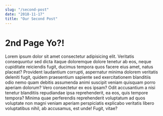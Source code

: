 ```yaml
---
slug: "/second-post"
date: "2018-11-17"
title: "Our Second Post"
---
```


# 2nd Page Yo?!

 Lorem ipsum dolor sit amet consectetur adipisicing elit. Veritatis consequuntur sed dicta itaque doloremque dolore tenetur ab eos, neque cupiditate reiciendis fugit, ducimus tempora quos facere eius amet, natus placeat? Provident laudantium corrupti, aspernatur minima dolorem veritatis deleniti fugit, quidem praesentium sapiente sed exercitationem blanditiis odio nemo quam debitis assumenda animi suscipit veniam quisquam porro aperiam dolorum? Vero consectetur ex eos ipsam? Odit accusantium a nisi tenetur blanditiis repudiandae ipsa reprehenderit, ea eos, quis tempore tempora? Minima quae perferendis reprehenderit voluptatum ad quos voluptate non magni veniam aperiam perspiciatis explicabo veritatis libero voluptatibus nihil, ab accusamus, est unde! Fugit, vitae?

